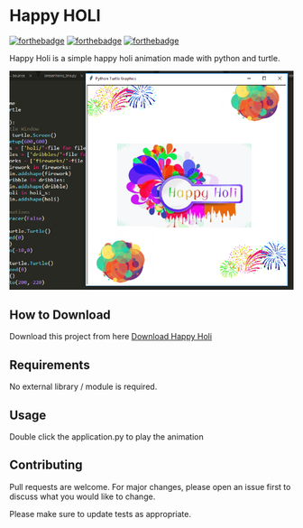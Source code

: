 # Happy HOLI

[![forthebadge](https://forthebadge.com/images/badges/built-with-love.svg)](https://forthebadge.com)
[![forthebadge](https://forthebadge.com/images/badges/built-with-swag.svg)](https://forthebadge.com)
[![forthebadge](https://forthebadge.com/images/badges/made-with-python.svg)](https://forthebadge.com)

Happy Holi is a simple happy holi animation made with python and turtle.

![Alt text](app.png?raw=true "Happy Holi")

## How to Download

Download this project from here [Download Happy Holi](https://downgit.github.io/#/home?url=https://github.com/pyGuru123/Turtle-Animations/tree/main/Happy%20Diwali)

## Requirements

No external library / module is required.

## Usage

Double click the application.py to play the animation


## Contributing
Pull requests are welcome. For major changes, please open an issue first to discuss what you would like to change.

Please make sure to update tests as appropriate.
